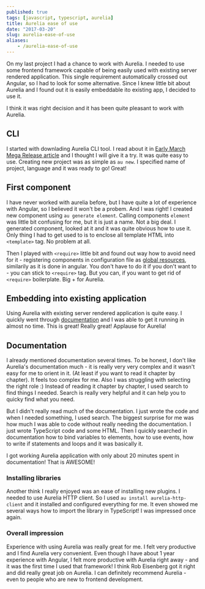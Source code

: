```yaml
---
published: true
tags: [javascript, typescript, aurelia]
title: Aurelia ease of use
date: "2017-03-20"
slug: aurelia-ease-of-use
aliases:
    - /aurelia-ease-of-use
---
```

On my last project I had a chance to work with Aurelia. I needed to use some frontend framework capable of being easily used with existing server rendered application. This single requirement automatically crossed out Angular, so I had to look for some alternative. Since I knew little bit about Aurelia and I found out it is easily embeddable ito existing app, I decided to use it.

I think it was right decision and it has been quite pleasant to work with Aurelia.

## CLI

I started with downlading Aurelia CLI tool. I read about it in [Early March Mega Release article](http://blog.aurelia.io/2017/03/07/early-march-mega-release/) and I thought I will give it a try. It was quite easy to use. Creating new project was as simple as `au new`. I specified name of project, language and it was ready to go! Great!

## First component

I have never worked with aurelia before, but I have quite a lot of experience with Angular, so I believed it won't be a probem. And I was right! I created new component using `au generate element`. Calling components `element` was little bit confusing for me, but it is just a name. Not a big deal. I generated component, looked at it and it was quite obvious how to use it.
Only thing I had to get used to is to enclose all template HTML into `<template>` tag. No problem at all.

Then I played with `<require>` little bit and found out way how to avoid need for it - registering components in configuration file as [global resources](http://aurelia.io/hub.html#/doc/article/aurelia/templating/latest/templating-html-behaviors-introduction/5), similarily as it is done in angular. You don't have to do it if you don't want to - you can stick to `<require>` tag. But you can, if you want to get rid of `<require>` boilerplate. Big + for Aurelia.

## Embedding into existing application

Using Aurelia with existing server rendered application is quite easy. I quickly went through [documentation](http://aurelia.io/hub.html#/doc/article/aurelia/framework/latest/app-configuration-and-startup/8) and I was able to get it running in almost no time. This is great! Really great! Applause for Aurelia!

## Documentation

I already mentioned documentation several times. To be honest, I don't like Aurelia's documentation much - it is really very very complex and it wasn't easy for me to orient in it. (At least if you want to read it chapter by chapter). It feels too complex for me. Also I was struggling with selecting the right role :) Instead of reading it chapter by chapter, I used search to find things I needed. Search is really very helpful and it can help you to quicky find what you need.

But I didn't really read much of the documentation. I just wrote the code and when I needed something, I used search. The biggest surprise for me was how much I was able to code without really needing the documentation. I just wrote TypeScript code and some HTML. Then I quickly searched in documentation how to bind variables to elements, how to use events, how to write if statements and loops and it was basically it.

I got working Aurelia application with only about 20 minutes spent in documentation! That is AWESOME!

### Installing libraries

Another think I really enjoyed was an ease of installing new plugins. I needed to use Aurelia HTTP client. So I used `au install aurelia-http-client` and it installed and configured everything for me. It even showed me several ways how to import the library in TypeScript! I was impressed once again.

### Overall impression

Experience with using Aurelia was really great for me. I felt very productive and I find Aurelia very convenient. Even though I have about 1 year experience with Angular, I felt more productive with Aurelia right away - and it was the first time I used that framework! I think Rob Eisenberg got it right and did really great job on Aurelia. I can definitely recommend Aurelia - even to people who are new to frontend development.
